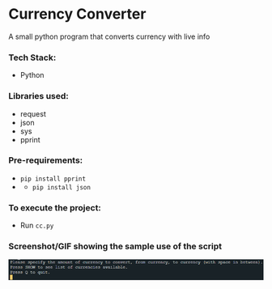 # Currency Converter
A small python program that converts currency with live info

### Tech Stack:
+ Python

### Libraries used:
+ request
+ json
+ sys
+ pprint

###  Pre-requirements:
+ `pip install pprint` 
+ + `pip install json` 

### To execute the project:
+ Run `cc.py`

### Screenshot/GIF showing the sample use of the script
<!--Remove the below lines and add yours -->
![ ](output.png)
